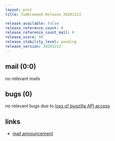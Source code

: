 ```yaml
---
layout: post
title: Tumbleweed Release 20201213

release_available: false
release_reference_count: 0
release_reference_count_mail: 0
release_score: 99
release_stability_level: pending
release_version: 20201213
---
```


## mail (0:0)

no relevant mails

## bugs (0)

<!--more-->

no relevant bugs due to [loss of bugzilla API access](https://bugzilla.opensuse.org/show_bug.cgi?id=1157722)



## links

- [mail announcement](https://github.com/boombatower/tumbleweed-review/issues/10)
